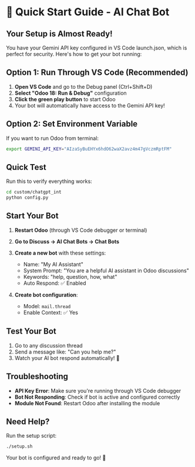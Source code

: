 # 🚀 Quick Start Guide - AI Chat Bot

## **Your Setup is Almost Ready!**

You have your Gemini API key configured in VS Code launch.json, which is perfect for security. Here's how to get your bot running:

## **Option 1: Run Through VS Code (Recommended)**

1. **Open VS Code** and go to the Debug panel (Ctrl+Shift+D)
2. **Select "Odoo 18: Run & Debug"** configuration
3. **Click the green play button** to start Odoo
4. Your bot will automatically have access to the Gemini API key!

## **Option 2: Set Environment Variable**

If you want to run Odoo from terminal:

```bash
export GEMINI_API_KEY="AIzaSyBuEHYx6hdO62waX2avz4m47gVczmRptFM"
```

## **Quick Test**

Run this to verify everything works:

```bash
cd custom/chatgpt_int
python config.py
```

## **Start Your Bot**

1. **Restart Odoo** (through VS Code debugger or terminal)
2. **Go to Discuss → AI Chat Bots → Chat Bots**
3. **Create a new bot** with these settings:

   - Name: "My AI Assistant"
   - System Prompt: "You are a helpful AI assistant in Odoo discussions"
   - Keywords: "help, question, how, what"
   - Auto Respond: ✅ Enabled

4. **Create bot configuration**:
   - Model: `mail.thread`
   - Enable Context: ✅ Yes

## **Test Your Bot**

1. Go to any discussion thread
2. Send a message like: "Can you help me?"
3. Watch your AI bot respond automatically! 🤖

## **Troubleshooting**

- **API Key Error**: Make sure you're running through VS Code debugger
- **Bot Not Responding**: Check if bot is active and configured correctly
- **Module Not Found**: Restart Odoo after installing the module

## **Need Help?**

Run the setup script:

```bash
./setup.sh
```

Your bot is configured and ready to go! 🎉
